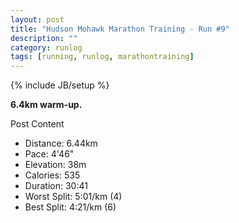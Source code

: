 ```yaml
---
layout: post
title: "Hudson Mohawk Marathon Training - Run #9"
description: ""
category: runlog
tags: [running, runlog, marathontraining]
---
```

{% include JB/setup %}

**6.4km warm-up.**

Post Content

+ Distance: 6.44km
+ Pace: 4'46"
+ Elevation: 38m
+ Calories: 535
+ Duration: 30:41
+ Worst Split: 5:01/km (4)
+ Best Split: 4:21/km (6)
